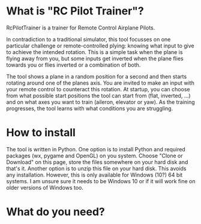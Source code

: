 # What is "RC Pilot Trainer"?
RcPilotTrainer is a trainer for Remote Control Airplane Pilots. 

In contradiction to a traditional simulator, this tool focusses on one particular challenge or remote-controlled plying: knowing what input to give to achieve the intended rotation. This is a simple task when the plane is flying away from you, but some inputs get inverted when the plane flies towards you or flies inverted or a combination of both.

The tool shows a plane in a random position for a second and then starts rotating around one of the planes axis. You are invited to make an input with your remote control to counteract this rotation. At startup, you can choose from what possible start positions the tool can start from (flat, inverted, ...) and on what axes you want to train (aileron, elevator or yaw). As the training progresses, the tool learns with what conditions you are struggling.

# How to install
The tool is written in Python. One option is to install Python and required packages (wx, pygame and OpenGL) on you system. Choose "Clone or Download" on this page, store the files somewhere on your hard disk and that's it.
Another option is to unzip this file on your hard disk. This avoids any installation. However, this is only available for Windows (10?) 64 bit systems. I am unsure sure it needs to be Windows 10 or if it will work fine on older versions of Windows too.

# What do you need?



   

